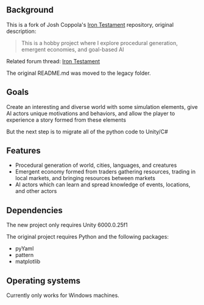 ## Background

This is a fork of Josh Coppola's [Iron Testament](https://github.com/joshcoppola/it) repository, original description:

> This is a hobby project where I explore procedural generation, emergent economies, and goal-based AI

Related forum thread: [Iron Testament](http://www.bay12forums.com/smf/index.php?topic=121634.0)

The original README.md was moved to the legacy folder.

## Goals

Create an interesting and diverse world with some simulation elements, give AI actors unique motivations and behaviors, and allow the player to experience a story formed from these elements

But the next step is to migrate all of the python code to Unity/C# 

## Features
* Procedural generation of world, cities, languages, and creatures
* Emergent economy formed from traders gathering resources, trading in local markets, and bringing resources between markets
* AI actors which can learn and spread knowledge of events, locations, and other actors

## Dependencies
The new project only requires Unity 6000.0.25f1

The original project requires Python and the following packages:
* pyYaml
* pattern
* matplotlib

## Operating systems
Currently only works for Windows machines.
